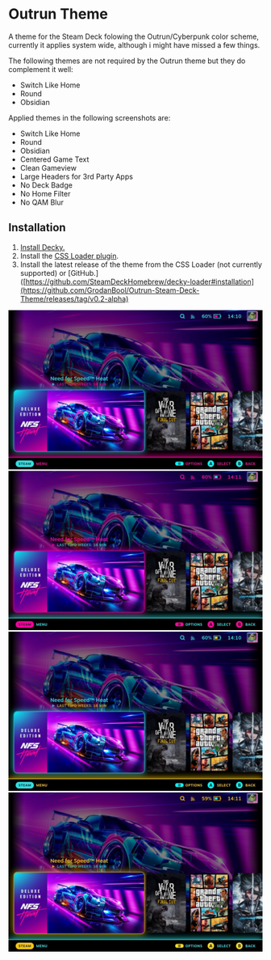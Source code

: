 # Outrun Theme
 A theme for the Steam Deck folowing the Outrun/Cyberpunk color scheme, currently it applies system wide, although i might have missed a few things. 
 
 The following themes are not required by the Outrun theme but they do complement it well:
 
 - Switch Like Home
 - Round
 - Obsidian
 
 Applied themes in the following screenshots are:
 
 - Switch Like Home
 - Round
 - Obsidian
 - Centered Game Text
 - Clean Gameview
 - Large Headers for 3rd Party Apps
 - No Deck Badge
 - No Home Filter
 - No QAM Blur

## Installation
1. [Install Decky.](https://github.com/SteamDeckHomebrew/decky-loader#installation)
2. Install the [CSS Loader plugin](https://github.com/suchmememanyskill/SDH-CssLoader).
3. Install the latest release of the theme from the CSS Loader (not currently supported) or [GitHub.]([https://github.com/SteamDeckHomebrew/decky-loader#installation](https://github.com/GrodanBool/Outrun-Steam-Deck-Theme/releases/tag/v0.2-alpha)
 
 ![Standard Colors](https://github.com/GrodanBool/Border-and-Shadow-Edit/blob/main/cyan-pink-n.jpg?raw=true)
 ![Inverted Standard](https://github.com/GrodanBool/Border-and-Shadow-Edit/blob/main/cyan-pink-inverted.jpg?raw=true)
 ![Cyberpunk](https://github.com/GrodanBool/Border-and-Shadow-Edit/blob/main/cyan-yellow-n.jpg?raw=true)
 ![Cyberpunk Inverted](https://github.com/GrodanBool/Border-and-Shadow-Edit/blob/main/cyan-yellow-inverted.jpg?raw=true)
